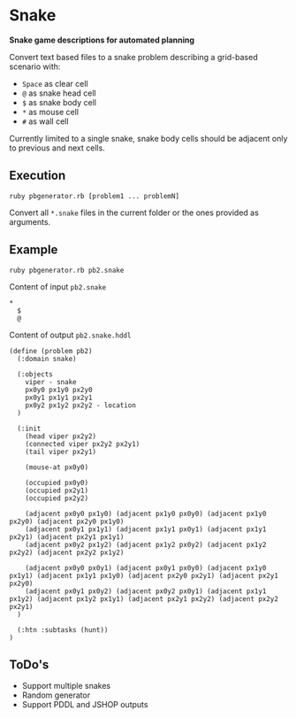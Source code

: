 # Snake
**Snake game descriptions for automated planning**

Convert text based files to a snake problem describing a grid-based scenario with:
- ``Space`` as clear cell
- ``@`` as snake head cell
- ``$`` as snake body cell
- ``*`` as mouse cell
- ``#`` as wall cell

Currently limited to a single snake, snake body cells should be adjacent only to previous and next cells.

## Execution
```
ruby pbgenerator.rb [problem1 ... problemN]
```

Convert all ``*.snake`` files in the current folder or the ones provided as arguments.

## Example
```
ruby pbgenerator.rb pb2.snake
```

Content of input ``pb2.snake``
```
*  
  $
  @
```

Content of output ``pb2.snake.hddl``
```
(define (problem pb2)
  (:domain snake)

  (:objects
    viper - snake
    px0y0 px1y0 px2y0
    px0y1 px1y1 px2y1
    px0y2 px1y2 px2y2 - location
  )

  (:init
    (head viper px2y2)
    (connected viper px2y2 px2y1)
    (tail viper px2y1)

    (mouse-at px0y0)

    (occupied px0y0)
    (occupied px2y1)
    (occupied px2y2)

    (adjacent px0y0 px1y0) (adjacent px1y0 px0y0) (adjacent px1y0 px2y0) (adjacent px2y0 px1y0)
    (adjacent px0y1 px1y1) (adjacent px1y1 px0y1) (adjacent px1y1 px2y1) (adjacent px2y1 px1y1)
    (adjacent px0y2 px1y2) (adjacent px1y2 px0y2) (adjacent px1y2 px2y2) (adjacent px2y2 px1y2)

    (adjacent px0y0 px0y1) (adjacent px0y1 px0y0) (adjacent px1y0 px1y1) (adjacent px1y1 px1y0) (adjacent px2y0 px2y1) (adjacent px2y1 px2y0)
    (adjacent px0y1 px0y2) (adjacent px0y2 px0y1) (adjacent px1y1 px1y2) (adjacent px1y2 px1y1) (adjacent px2y1 px2y2) (adjacent px2y2 px2y1)
  )

  (:htn :subtasks (hunt))
)
```

## ToDo's
- Support multiple snakes
- Random generator
- Support PDDL and JSHOP outputs